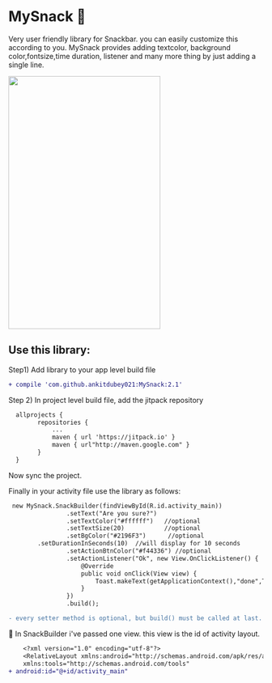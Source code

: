 

# MySnack &#x1F534;
Very user friendly library for Snackbar. you can easily customize this according to you. MySnack provides adding textcolor, background color,fontsize,time duration, listener and many more thing by just adding a single line.


<img src="https://github.com/ankitdubey021/MySnack/blob/master/app/src/main/res/mipmap-hdpi/screenshot.png" width="300" height="500"/>

<h2>Use this library:</h2>

Step1) Add library to your app level build file

```diff
+ compile 'com.github.ankitdubey021:MySnack:2.1'
```

Step 2) In project level build file, add the jitpack repository

```diff
  allprojects {
		repositories {
			...
			maven { url 'https://jitpack.io' }
			maven { url"http://maven.google.com" }
		}
  }
```

Now sync the project.

Finally in your activity file use the library as follows:

```diff
 new MySnack.SnackBuilder(findViewById(R.id.activity_main))
                .setText("Are you sure?")  
                .setTextColor("#ffffff")   //optional
                .setTextSize(20)           //optional
                .setBgColor("#2196F3")      //optional
		.setDurationInSeconds(10)  //will display for 10 seconds
                .setActionBtnColor("#f44336") //optional
                .setActionListener("Ok", new View.OnClickListener() {  //optional
                    @Override
                    public void onClick(View view) {
                        Toast.makeText(getApplicationContext(),"done",Toast.LENGTH_LONG).show();
                    }
                })
                .build();
```


```diff
- every setter method is optional, but build() must be called at last.
```

&#x1F53C; In SnackBuilder i've passed one view. this view is the id of activity layout.

```diff
    <?xml version="1.0" encoding="utf-8"?>
    <RelativeLayout xmlns:android="http://schemas.android.com/apk/res/android"
    xmlns:tools="http://schemas.android.com/tools"
+ android:id="@+id/activity_main"
```


